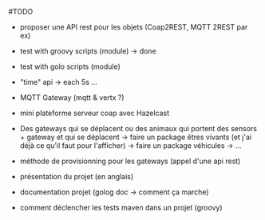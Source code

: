 #TODO

- proposer une API rest pour les objets (Coap2REST, MQTT 2REST par ex)

- test with groovy scripts (module) -> done
- test with golo scripts (module)
- "time" api -> each 5s ...
- MQTT Gateway (mqtt & vertx ?)
- mini plateforme serveur coap avec Hazelcast
- Des gateways qui se déplacent ou des animaux qui portent des sensors + gateway et qui se déplacent
    -> faire un package êtres vivants (et j'ai déjà ce qu'il faut pour l'afficher)
    -> faire un package véhicules
    -> ...
- méthode de provisionning pour les gateways (appel d'une api rest)
- présentation du projet (en anglais)
- documentation projet (golog doc -> comment ça marche)
- comment déclencher les tests maven dans un projet (groovy)
